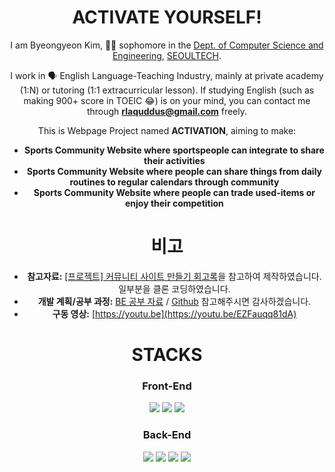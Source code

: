 <div align="center">
  
# ACTIVATE YOURSELF!

I am Byeongyeon Kim, :man_student: sophomore in the [Dept. of Computer Science and Engineering](https://computer.seoultech.ac.kr/), [SEOULTECH](https://www.seoultech.ac.kr/).

I work in :speaking_head: English Language-Teaching Industry, mainly at private academy (1:N) or tutoring (1:1 extracurricular lesson).
If studying English (such as making 900+ score in TOEIC :joy:) is on your mind, you can contact me through **rlaquddus@gmail.com** freely.

This is Webpage Project named **ACTIVATION**, aiming to make:
* **Sports Community Website where sportspeople can integrate to share their activities**
* **Sports Community Website where people can share things from daily routines to regular calendars through community**
* **Sports Community Website where people can trade used-items or enjoy their competition**


# 비고

* **참고자료:** [[프로젝트] 커뮤니티 사이트 만들기 회고록](https://velog.io/@cloudcoke/%ED%94%84%EB%A1%9C%EC%A0%9D%ED%8A%B8-%EC%BB%A4%EB%AE%A4%EB%8B%88%ED%8B%B0-%EC%82%AC%EC%9D%B4%ED%8A%B8-%EB%A7%8C%EB%93%A4%EA%B8%B0-%ED%9A%8C%EA%B3%A0%EB%A1%9D/)을 참고하여 제작하였습니다. 일부분을 클론 코딩하였습니다.
* **개발 계획/공부 과정:** [BE 공부 자료](https://potent-spell-f28.notion.site/BE-Study-1183bce29b0880b082a5d97f9c221648?pvs=4) / [Github](https://github.com/Yeon73/BE_BlogPJ/) 참고해주시면 감사하겠습니다.
* **구동 영상:** [https://youtu.be](https://youtu.be/EZFauqq81dA)

# STACKS

### Front-End

<img src="https://img.shields.io/badge/HTML-E34F26?style=for-the-badge&logo=html5&logoColor=white"/>
<img src="https://img.shields.io/badge/CSS-1572B6?style=for-the-badge&logo=css3&logoColor=white"/>
<img src="https://img.shields.io/badge/Javascript-FFCD00?style=for-the-badge&logo=JavaScript&logoColor=white"/>

### Back-End

<img src="https://img.shields.io/badge/Node.js-339933?style=for-the-badge&logo=node.js&logoColor=white"/>
<img src="https://img.shields.io/badge/Express-000000?style=for-the-badge&logo=express&logoColor=white"/>
<img src="https://img.shields.io/badge/MySQL-4479A1?style=for-the-badge&logo=mysql&logoColor=white"/>
<img src="https://img.shields.io/badge/Sequelize-52B0E7?style=for-the-badge&logo=sequelize&logoColor=white"/>


</div>
